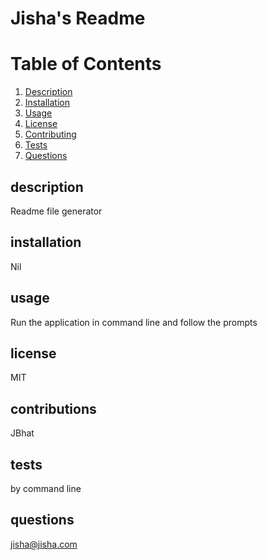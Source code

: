 # Jisha's Readme

# Table of Contents
1. [Description](#description)
2. [Installation](#installation)
3. [Usage](#usage)
4. [License](#license)
5. [Contributing](#contributions)
6. [Tests](#tests)
7. [Questions](#questions)

## description
Readme file generator

## installation
Nil

## usage
Run the application in command line and follow the prompts

## license
MIT

## contributions
JBhat

## tests
by command line

## questions
jisha@jisha.com
